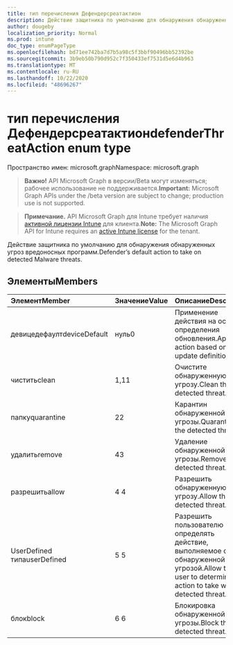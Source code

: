 ```yaml
---
title: тип перечисления Дефендерсреатактион
description: Действие защитника по умолчанию для обнаружения обнаруженных угроз вредоносных программ.
author: dougeby
localization_priority: Normal
ms.prod: intune
doc_type: enumPageType
ms.openlocfilehash: bd71ee742ba7d7b5a98c5f3bbf90496bb52392be
ms.sourcegitcommit: 3b9eb50b790d952c7f350433ef7531d5e6d4b963
ms.translationtype: MT
ms.contentlocale: ru-RU
ms.lasthandoff: 10/22/2020
ms.locfileid: "48696267"
---
```

# <a name="defenderthreataction-enum-type"></a><span data-ttu-id="84660-103">тип перечисления Дефендерсреатактион</span><span class="sxs-lookup"><span data-stu-id="84660-103">defenderThreatAction enum type</span></span>

<span data-ttu-id="84660-104">Пространство имен: microsoft.graph</span><span class="sxs-lookup"><span data-stu-id="84660-104">Namespace: microsoft.graph</span></span>

> <span data-ttu-id="84660-105">**Важно!** API Microsoft Graph в версии/Beta могут изменяться; рабочее использование не поддерживается.</span><span class="sxs-lookup"><span data-stu-id="84660-105">**Important:** Microsoft Graph APIs under the /beta version are subject to change; production use is not supported.</span></span>

> <span data-ttu-id="84660-106">**Примечание.** API Microsoft Graph для Intune требует наличия [активной лицензии Intune](https://go.microsoft.com/fwlink/?linkid=839381) для клиента.</span><span class="sxs-lookup"><span data-stu-id="84660-106">**Note:** The Microsoft Graph API for Intune requires an [active Intune license](https://go.microsoft.com/fwlink/?linkid=839381) for the tenant.</span></span>

<span data-ttu-id="84660-107">Действие защитника по умолчанию для обнаружения обнаруженных угроз вредоносных программ.</span><span class="sxs-lookup"><span data-stu-id="84660-107">Defender’s default action to take on detected Malware threats.</span></span>

## <a name="members"></a><span data-ttu-id="84660-108">Элементы</span><span class="sxs-lookup"><span data-stu-id="84660-108">Members</span></span>
|<span data-ttu-id="84660-109">Элемент</span><span class="sxs-lookup"><span data-stu-id="84660-109">Member</span></span>|<span data-ttu-id="84660-110">Значение</span><span class="sxs-lookup"><span data-stu-id="84660-110">Value</span></span>|<span data-ttu-id="84660-111">Описание</span><span class="sxs-lookup"><span data-stu-id="84660-111">Description</span></span>|
|:---|:---|:---|
|<span data-ttu-id="84660-112">девицедефаулт</span><span class="sxs-lookup"><span data-stu-id="84660-112">deviceDefault</span></span>|<span data-ttu-id="84660-113">нуль</span><span class="sxs-lookup"><span data-stu-id="84660-113">0</span></span>|<span data-ttu-id="84660-114">Применение действия на основе определения обновления.</span><span class="sxs-lookup"><span data-stu-id="84660-114">Apply action based on the update definition.</span></span>|
|<span data-ttu-id="84660-115">чистить</span><span class="sxs-lookup"><span data-stu-id="84660-115">clean</span></span>|<span data-ttu-id="84660-116">1,1</span><span class="sxs-lookup"><span data-stu-id="84660-116">1</span></span>|<span data-ttu-id="84660-117">Очистите обнаруженную угрозу.</span><span class="sxs-lookup"><span data-stu-id="84660-117">Clean the detected threat.</span></span>|
|<span data-ttu-id="84660-118">папку</span><span class="sxs-lookup"><span data-stu-id="84660-118">quarantine</span></span>|<span data-ttu-id="84660-119">2</span><span class="sxs-lookup"><span data-stu-id="84660-119">2</span></span>|<span data-ttu-id="84660-120">Карантин обнаруженной угрозы.</span><span class="sxs-lookup"><span data-stu-id="84660-120">Quarantine the detected threat.</span></span>|
|<span data-ttu-id="84660-121">удалить</span><span class="sxs-lookup"><span data-stu-id="84660-121">remove</span></span>|<span data-ttu-id="84660-122">4</span><span class="sxs-lookup"><span data-stu-id="84660-122">3</span></span>|<span data-ttu-id="84660-123">Удаление обнаруженной угрозы.</span><span class="sxs-lookup"><span data-stu-id="84660-123">Remove the detected threat.</span></span>|
|<span data-ttu-id="84660-124">разрешить</span><span class="sxs-lookup"><span data-stu-id="84660-124">allow</span></span>|<span data-ttu-id="84660-125">4 </span><span class="sxs-lookup"><span data-stu-id="84660-125">4</span></span>|<span data-ttu-id="84660-126">Разрешить обнаруженную угрозу.</span><span class="sxs-lookup"><span data-stu-id="84660-126">Allow the detected threat.</span></span>|
|<span data-ttu-id="84660-127">UserDefined типа</span><span class="sxs-lookup"><span data-stu-id="84660-127">userDefined</span></span>|<span data-ttu-id="84660-128">5 </span><span class="sxs-lookup"><span data-stu-id="84660-128">5</span></span>|<span data-ttu-id="84660-129">Разрешить пользователю определять действие, выполняемое с обнаруженной угрозой.</span><span class="sxs-lookup"><span data-stu-id="84660-129">Allow the user to determine the action to take with the detected threat.</span></span>|
|<span data-ttu-id="84660-130">блок</span><span class="sxs-lookup"><span data-stu-id="84660-130">block</span></span>|<span data-ttu-id="84660-131">6 </span><span class="sxs-lookup"><span data-stu-id="84660-131">6</span></span>|<span data-ttu-id="84660-132">Блокировка обнаруженной угрозы.</span><span class="sxs-lookup"><span data-stu-id="84660-132">Block the detected threat.</span></span>|





